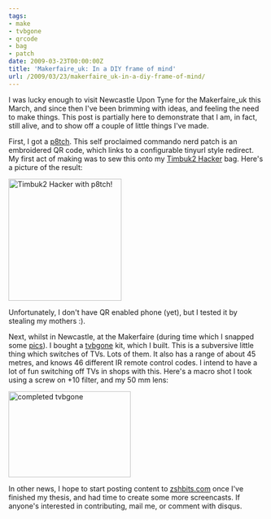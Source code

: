 ```yaml
---
tags:
- make
- tvbgone
- qrcode
- bag
- patch
date: 2009-03-23T00:00:00Z
title: 'Makerfaire_uk: In a DIY frame of mind'
url: /2009/03/23/makerfaire_uk-in-a-diy-frame-of-mind/
---
```


I was lucky enough to visit Newcastle Upon Tyne for the Makerfaire_uk this March, and since then I've been brimming with ideas, and feeling the need to make things. This post is partially here to demonstrate that I am, in fact, still alive, and to show off a couple of little things I've made.

First, I got a [p8tch](http://www.p8tch.com/ "P8tch: welcome"). This self proclaimed commando nerd patch is an embroidered QR code, which links to a configurable tinyurl style redirect. My first act of making was to sew this onto my [Timbuk2 Hacker](http://www.timbuk2.co/tb2/products/backpacks/hacker "Timbuk2 Bags - Hacker Daypack - Ballistic Fabric") bag. Here's a picture of the result:

<a href="http://www.flickr.com/photos/mattfoster/3373169089/" title="Timbuk2 Hacker with p8tch! by mattfoster, on Flickr"><img src="http://farm4.static.flickr.com/3570/3373169089_03fbbf2aab_m.jpg" width="222" height="240" alt="Timbuk2 Hacker with p8tch!" /></a>

Unfortunately, I don't have QR enabled phone (yet), but I tested it by stealing my mothers :).

Next, whilst in Newcastle, at the Makerfaire (during time which I snapped some [pics](http://www.flickr.com/photos/mattfoster/sets/72157615228193893/ "Makerfaire UK - a set on Flickr")). I bought a [tvbgone](http://www.ladyada.net/make/tvbgone/ "TV-B-Gone Kit - DIY Universal Remote") kit, which I built. This is a subversive little thing which switches of TVs. Lots of them. It also has a range of about 45 metres, and knows 46 different IR remote control codes. I intend to have a lot of fun switching off TVs in shops with this. Here's a macro shot I took using a screw on +10 filter, and my 50 mm lens:

<a href="http://www.flickr.com/photos/mattfoster/3373251351/" title="completed tvbgone by mattfoster, on Flickr"><img src="http://farm4.static.flickr.com/3567/3373251351_6e05cde383_m.jpg" width="240" height="169" alt="completed tvbgone" /></a>

In other news, I hope to start posting content to [zshbits.com](http://zshbits.com "ZSH Bits: a tutorial and reference site for ZSH") once I've finished my thesis, and had time to create some more screencasts. If anyone's interested in contributing, mail me, or comment with disqus.
